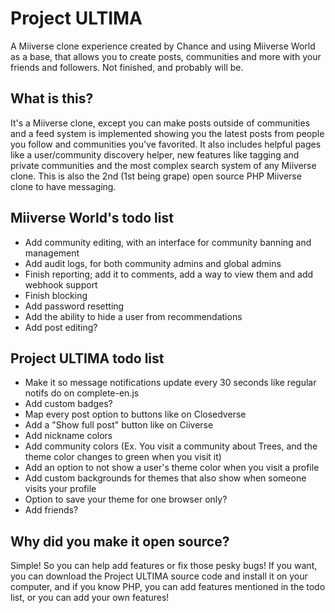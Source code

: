 # Project ULTIMA
A Miiverse clone experience created by Chance and using Miiverse World as a base, that allows you to create posts, communities and more with your friends and followers. Not finished, and probably will be.
## What is this?
It's a Miiverse clone, except you can make posts outside of communities and a feed system is implemented showing you the latest posts from people you follow and communities you've favorited. It also includes helpful pages like a user/community discovery helper, new features like tagging and private communities and the most complex search system of any Miiverse clone. This is also the 2nd (1st being grape) open source PHP Miiverse clone to have messaging.
## Miiverse World's todo list
* Add community editing, with an interface for community banning and management
* Add audit logs, for both community admins and global admins
* Finish reporting; add it to comments, add a way to view them and add webhook support
* Finish blocking
* Add password resetting
* Add the ability to hide a user from recommendations
* Add post editing?
## Project ULTIMA todo list
* Make it so message notifications update every 30 seconds like regular notifs do on complete-en.js
* Add custom badges?
* Map every post option to buttons like on Closedverse
* Add a "Show full post" button like on Ciiverse
* Add nickname colors
* Add community colors (Ex. You visit a community about Trees, and the theme color changes to green when you visit it)
* Add an option to not show a user's theme color when you visit a profile
* Add custom backgrounds for themes that also show when someone visits your profile
* Option to save your theme for one browser only?
* Add friends?
## Why did you make it open source?
Simple! So you can help add features or fix those pesky bugs! If you want, you can download the Project ULTIMA source code and install it on your computer, and if you know PHP, you can add features mentioned in the todo list, or you can add your own features!
